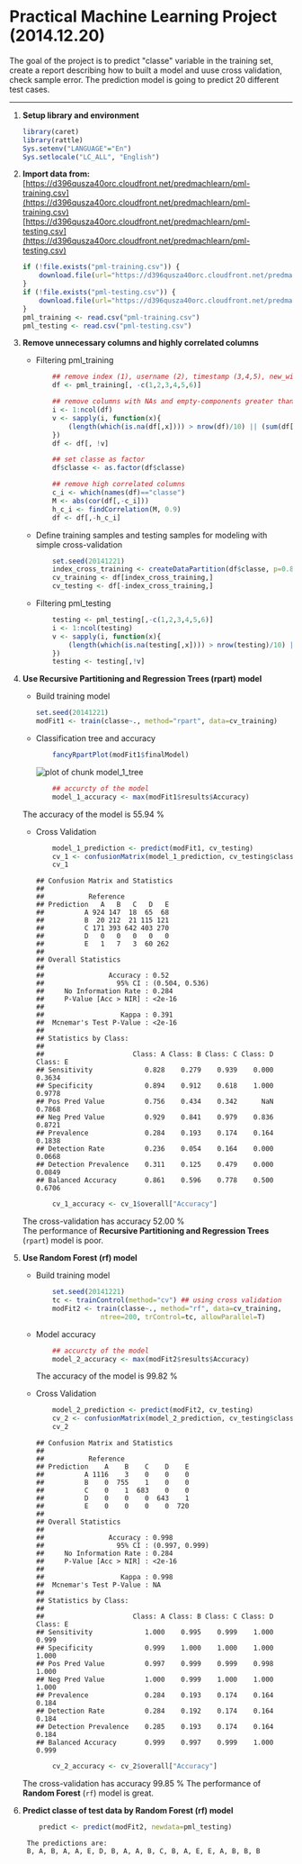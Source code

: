 Practical Machine Learning Project (2014.12.20)
===
  
The goal of the project is to predict "classe" variable in the training set, create a report describing how to built a model and uuse cross validation, check sample error. The prediction model is going to predict 20 different test cases.  

---  
1. **Setup library and environment**  
    
    ```r
    library(caret)
    library(rattle)
    Sys.setenv("LANGUAGE"="En")
    Sys.setlocale("LC_ALL", "English")
    ```
  
2. **Import data from:**  
    [https://d396qusza40orc.cloudfront.net/predmachlearn/pml-training.csv](https://d396qusza40orc.cloudfront.net/predmachlearn/pml-training.csv)  
    [https://d396qusza40orc.cloudfront.net/predmachlearn/pml-testing.csv](https://d396qusza40orc.cloudfront.net/predmachlearn/pml-testing.csv)
    
    ```r
    if (!file.exists("pml-training.csv")) {
        download.file(url="https://d396qusza40orc.cloudfront.net/predmachlearn/pml-training.csv", destfile="pml-training.csv")
    }
    if (!file.exists("pml-testing.csv")) {
        download.file(url="https://d396qusza40orc.cloudfront.net/predmachlearn/pml-testing.csv", destfile="pml-testing.csv")
    }
    pml_training <- read.csv("pml-training.csv")
    pml_testing <- read.csv("pml-testing.csv")
    ```
  
3. **Remove unnecessary columns and highly correlated columns**  
    - Filtering pml_training
        
        ```r
            ## remove index (1), username (2), timestamp (3,4,5), new_window (6)
            df <- pml_training[, -c(1,2,3,4,5,6)]
        
            ## remove columns with NAs and empty-components greater than 1/10 of row number
            i <- 1:ncol(df)
            v <- sapply(i, function(x){
                (length(which(is.na(df[,x]))) > nrow(df)/10) || (sum(df[,x]=="") > nrow(df)/10)
            })
            df <- df[, !v]
        
            ## set classe as factor
            df$classe <- as.factor(df$classe)
        
            ## remove high correlated columns
            c_i <- which(names(df)=="classe")
            M <- abs(cor(df[,-c_i]))
            h_c_i <- findCorrelation(M, 0.9)
            df <- df[,-h_c_i]
        ```
    - Define training samples and testing samples for modeling with simple cross-validation
        
        ```r
            set.seed(20141221)
            index_cross_training <- createDataPartition(df$classe, p=0.8, list=F)
            cv_training <- df[index_cross_training,]
            cv_testing <- df[-index_cross_training,]
        ```
    - Filtering pml_testing
        
        ```r
            testing <- pml_testing[,-c(1,2,3,4,5,6)]
            i <- 1:ncol(testing)
            v <- sapply(i, function(x){
                (length(which(is.na(testing[,x]))) > nrow(testing)/10) || (sum(testing[,x]=="") > nrow(testing)/10)
            })
            testing <- testing[,!v] 
        ```
4. **Use Recursive Partitioning and Regression Trees (rpart) model**
    - Build training model
        
        ```r
        set.seed(20141221)
        modFit1 <- train(classe~., method="rpart", data=cv_training)
        ```
    - Classification tree and accuracy  
        
        ```r
            fancyRpartPlot(modFit1$finalModel)
        ```
        
        ![plot of chunk model_1_tree](figure/model_1_tree.png) 
        
        ```r
            ## accurcty of the model
            model_1_accuracy <- max(modFit1$results$Accuracy)
        ```
    The accuracy of the model is 55.94 %  
    - Cross Validation
        
        ```r
            model_1_prediction <- predict(modFit1, cv_testing)
            cv_1 <- confusionMatrix(model_1_prediction, cv_testing$classe)
            cv_1
        ```
        
        ```
        ## Confusion Matrix and Statistics
        ## 
        ##           Reference
        ## Prediction   A   B   C   D   E
        ##          A 924 147  18  65  68
        ##          B  20 212  21 115 121
        ##          C 171 393 642 403 270
        ##          D   0   0   0   0   0
        ##          E   1   7   3  60 262
        ## 
        ## Overall Statistics
        ##                                         
        ##                Accuracy : 0.52          
        ##                  95% CI : (0.504, 0.536)
        ##     No Information Rate : 0.284         
        ##     P-Value [Acc > NIR] : <2e-16        
        ##                                         
        ##                   Kappa : 0.391         
        ##  Mcnemar's Test P-Value : <2e-16        
        ## 
        ## Statistics by Class:
        ## 
        ##                      Class: A Class: B Class: C Class: D Class: E
        ## Sensitivity             0.828    0.279    0.939    0.000   0.3634
        ## Specificity             0.894    0.912    0.618    1.000   0.9778
        ## Pos Pred Value          0.756    0.434    0.342      NaN   0.7868
        ## Neg Pred Value          0.929    0.841    0.979    0.836   0.8721
        ## Prevalence              0.284    0.193    0.174    0.164   0.1838
        ## Detection Rate          0.236    0.054    0.164    0.000   0.0668
        ## Detection Prevalence    0.311    0.125    0.479    0.000   0.0849
        ## Balanced Accuracy       0.861    0.596    0.778    0.500   0.6706
        ```
        
        ```r
            cv_1_accuracy <- cv_1$overall["Accuracy"]
        ```
    The cross-validation has accuracy 52.00 %  
    The performance of **Recursive Partitioning and Regression Trees** (`rpart`) model is poor. 
5. **Use Random Forest (rf) model**  
    - Build training model
        
        ```r
            set.seed(20141221)
            tc <- trainControl(method="cv") ## using cross validation
            modFit2 <- train(classe~., method="rf", data=cv_training,
                        ntree=200, trControl=tc, allowParallel=T)
        ```
    - Model accuracy
        
        ```r
            ## accurcty of the model
            model_2_accuracy <- max(modFit2$results$Accuracy)
        ```
        The accuracy of the model is 99.82 %
    - Cross Validation
        
        ```r
            model_2_prediction <- predict(modFit2, cv_testing)
            cv_2 <- confusionMatrix(model_2_prediction, cv_testing$classe)
            cv_2
        ```
        
        ```
        ## Confusion Matrix and Statistics
        ## 
        ##           Reference
        ## Prediction    A    B    C    D    E
        ##          A 1116    3    0    0    0
        ##          B    0  755    1    0    0
        ##          C    0    1  683    0    0
        ##          D    0    0    0  643    1
        ##          E    0    0    0    0  720
        ## 
        ## Overall Statistics
        ##                                         
        ##                Accuracy : 0.998         
        ##                  95% CI : (0.997, 0.999)
        ##     No Information Rate : 0.284         
        ##     P-Value [Acc > NIR] : <2e-16        
        ##                                         
        ##                   Kappa : 0.998         
        ##  Mcnemar's Test P-Value : NA            
        ## 
        ## Statistics by Class:
        ## 
        ##                      Class: A Class: B Class: C Class: D Class: E
        ## Sensitivity             1.000    0.995    0.999    1.000    0.999
        ## Specificity             0.999    1.000    1.000    1.000    1.000
        ## Pos Pred Value          0.997    0.999    0.999    0.998    1.000
        ## Neg Pred Value          1.000    0.999    1.000    1.000    1.000
        ## Prevalence              0.284    0.193    0.174    0.164    0.184
        ## Detection Rate          0.284    0.192    0.174    0.164    0.184
        ## Detection Prevalence    0.285    0.193    0.174    0.164    0.184
        ## Balanced Accuracy       0.999    0.997    0.999    1.000    0.999
        ```
        
        ```r
            cv_2_accuracy <- cv_2$overall["Accuracy"]
        ```
    The cross-validation has accuracy 99.85 %
    The performance of **Random Forest** (`rf`) model is great.  
6. **Predict classe of test data by Random Forest (rf) model**  
    
    ```r
        predict <- predict(modFit2, newdata=pml_testing)
    ```
        The predictions are:  
        B, A, B, A, A, E, D, B, A, A, B, C, B, A, E, E, A, B, B, B    
      
    
    
